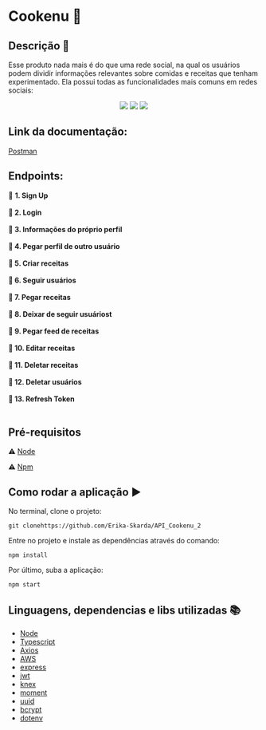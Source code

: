 # Cookenu :spaghetti:

## Descrição :hamburger:

Esse produto nada mais é do que uma rede social, na qual os usuários podem dividir informações relevantes sobre comidas e receitas que tenham experimentado. Ela possui todas as funcionalidades mais comuns em redes sociais:

<p align="center">

  <img src="https://img.shields.io/static/v1?label=javascript&message=framework&color=yellow&style=for-the-badge&logo=JAVASCRIPT"/>
  <img src="https://img.shields.io/static/v1?label=typescript&message=language&color=blue&style=for-the-badge&logo=TYPESCRIPT"/>
  <img src="https://img.shields.io/static/v1?label=node&message=language&color=green&style=for-the-badge&logo="NODE"/>
</p>

## Link da documentação:

[Postman](https://documenter.getpostman.com/view/10904258/T17AkBfd?version=latest)


## Endpoints:

:fork_and_knife: <b> 1. Sign Up</br></br>
:fork_and_knife: 2. Login</br></br>
:fork_and_knife: 3. Informações do próprio perfil</br></br>
:fork_and_knife: 4. Pegar perfil de outro usuário</br></br>
:fork_and_knife: 5. Criar receitas</br></br>
:fork_and_knife: 6. Seguir usuários</br></br>
:fork_and_knife: 7. Pegar receitas</br></br>
:fork_and_knife: 8. Deixar de seguir usuáriost</br></br>
:fork_and_knife: 9. Pegar feed de receitas</br></br>
:fork_and_knife: 10. Editar receitas</br></br>
:fork_and_knife: 11. Deletar receitas</br></br>
:fork_and_knife: 12. Deletar usuários</br></br>
:fork_and_knife: 13. Refresh Token</br></br></b>


## Pré-requisitos

:warning: [Node](https://nodejs.org/en/download/)

:warning: [Npm](https://www.npmjs.com/)

## Como rodar a aplicação :arrow_forward:

No terminal, clone o projeto: 

```
git clonehttps://github.com/Erika-Skarda/API_Cookenu_2
```
Entre no projeto e instale as dependências através do comando:
```
npm install
```
Por último, suba a aplicação: 
```
npm start
```
## Linguagens, dependencias e libs utilizadas :books:

- [Node](https://nodejs.org/en/)
- [Typescript](https://www.typescriptlang.org/)
- [Axios](https://alligator.io/react/axios-react/)
- [AWS](https://aws.google.com/)
- [express](https://expressjs.com/)
- [jwt](https://jwt.io/)
- [knex](http://knexjs.org/)
- [moment](https://momentjs.com/docs/)
- [uuid](https://www.uuidgenerator.net/)
- [bcrypt](https://www.npmjs.com/package/bcryptjs)
- [dotenv](https://www.npmjs.com/package/dotenv)
